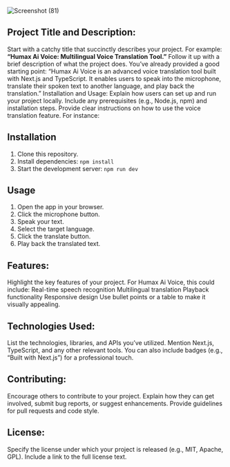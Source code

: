 ![Screenshot (81)](https://github.com/user-attachments/assets/a464dfcd-e2ea-4d32-8931-585ef4c04d5d)

## Project Title and Description:
Start with a catchy title that succinctly describes your project. For example: <b>“Humax Ai Voice: Multilingual Voice Translation Tool.”</b>
Follow it up with a brief description of what the project does. You’ve already provided a good starting point: “Humax Ai Voice is an advanced voice translation tool built with Next.js and TypeScript. It enables users to speak into the microphone, translate their spoken text to another language, and play back the translation.”
Installation and Usage:
Explain how users can set up and run your project locally. Include any prerequisites (e.g., Node.js, npm) and installation steps.
Provide clear instructions on how to use the voice translation feature. For instance:
## Installation

1. Clone this repository.
2. Install dependencies: `npm install`
3. Start the development server: `npm run dev`

## Usage

1. Open the app in your browser.
2. Click the microphone button.
3. Speak your text.
4. Select the target language.
5. Click the translate button.
6. Play back the translated text.

## Features:
Highlight the key features of your project. For Humax Ai Voice, this could include:
Real-time speech recognition
Multilingual translation
Playback functionality
Responsive design
Use bullet points or a table to make it visually appealing.

## Technologies Used:
List the technologies, libraries, and APIs you’ve utilized. Mention Next.js, TypeScript, and any other relevant tools.
You can also include badges (e.g., “Built with Next.js”) for a professional touch.

## Contributing:
Encourage others to contribute to your project. Explain how they can get involved, submit bug reports, or suggest enhancements.
Provide guidelines for pull requests and code style.

## License:
Specify the license under which your project is released (e.g., MIT, Apache, GPL). Include a link to the full license text.

